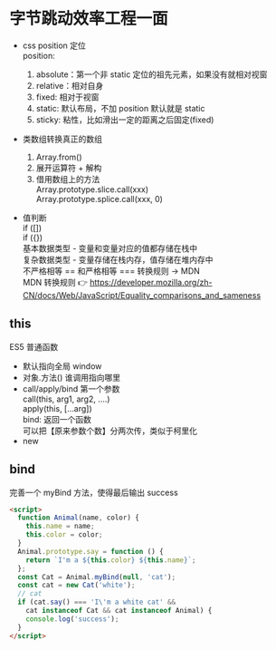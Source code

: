 # 字节跳动效率工程一面  

- css position 定位  
  position:   
  1. absolute：第一个非 static 定位的祖先元素，如果没有就相对视窗  
  2. relative：相对自身  
  3. fixed:  相对于视窗  
  4. static:  默认布局，不加 position 默认就是 static  
  5. sticky:  粘性，比如滑出一定的距离之后固定(fixed)  

- 类数组转换真正的数组  
  1. Array.from()  
  2. 展开运算符 + 解构  
  3. 借用数组上的方法  
    Array.prototype.slice.call(xxx)  
    Array.prototype.splice.call(xxx, 0)  

- 值判断  
  if ([])  
  if ({})  
  基本数据类型 - 变量和变量对应的值都存储在栈中  
  复杂数据类型 - 变量存储在栈内存，值存储在堆内存中  
  不严格相等 == 和严格相等 === 转换规则 -> MDN  
  MDN 转换规则 👉 https://developer.mozilla.org/zh-CN/docs/Web/JavaScript/Equality_comparisons_and_sameness  
  
## this  
ES5 普通函数  
- 默认指向全局 window  
- 对象.方法() 谁调用指向哪里  
- call/apply/bind 第一个参数  
  call(this, arg1, arg2, ....)  
  apply(this, [...arg])  
  bind: 返回一个函数  
    可以把【原来参数个数】分两次传，类似于柯里化  
- new  

## bind  
完善一个 myBind 方法，使得最后输出 success  
```html
<script>
  function Animal(name, color) {
    this.name = name;
    this.color = color;
  }
  Animal.prototype.say = function () {
    return `I'm a ${this.color} ${this.name}`;
  };
  const Cat = Animal.myBind(null, 'cat');
  const cat = new Cat('white');
  // cat 
  if (cat.say() === 'I\'m a white cat' &&
    cat instanceof Cat && cat instanceof Animal) {
    console.log('success');
  }
</script>
```